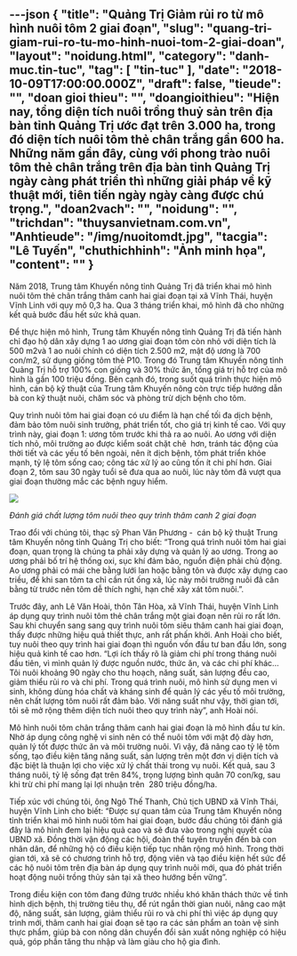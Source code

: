 ---json
{
    "title": "Quảng Trị Giảm rủi ro từ mô hình nuôi tôm 2 giai đoạn",
    "slug": "quang-tri-giam-rui-ro-tu-mo-hinh-nuoi-tom-2-giai-doan",
    "layout": "noidung.html",
    "category": "danh-muc.tin-tuc",
    "tag": [
        "tin-tuc"
    ],
    "date": "2018-10-09T17:00:00.000Z",
    "draft": false,
    "tieude": "",
    "doan gioi thieu": "",
    "doangioithieu": "Hiện nay, tổng diện tích nuôi trồng thuỷ sản trên địa bàn tỉnh Quảng Trị ước đạt trên 3.000 ha, trong đó diện tích nuôi tôm thẻ chân trắng gần 600 ha. Những năm gần đây, cùng với phong trào nuôi tôm thẻ chân trắng trên địa bàn tỉnh Quảng Trị ngày càng phát triển thì những giải pháp về kỹ thuật mới, tiên tiến ngày ngày càng được chú trọng.",
    "doan2vach": "",
    "noidung": "",
    "trichdan": "thuysanvietnam.com.vn",
    "Anhtieude": "/img/nuoitomdt.jpg",
    "tacgia": "Lê Tuyến",
    "chuthichhinh": "Ảnh minh họa",
    "__content__": ""
}
---
<p>Năm 2018, Trung t&acirc;m Khuyến n&ocirc;ng tỉnh Quảng Trị đ&atilde; triển khai m&ocirc; h&igrave;nh nu&ocirc;i t&ocirc;m thẻ ch&acirc;n trắng th&acirc;m canh hai giai đoạn tại x&atilde; Vĩnh Th&aacute;i, huyện Vĩnh Linh với quy m&ocirc; 0,3 ha. Qua 3 th&aacute;ng triển khai, m&ocirc; h&igrave;nh đ&atilde; cho những kết quả bước đầu hết sức khả quan.</p>

<p>Để thực hiện m&ocirc; h&igrave;nh, Trung t&acirc;m Khuyến n&ocirc;ng tỉnh Quảng Trị đ&atilde; tiến h&agrave;nh chỉ đạo hộ d&acirc;n x&acirc;y dựng 1 ao ương giai đoạn t&ocirc;m c&ograve;n nhỏ với diện t&iacute;ch l&agrave; 500 m2v&agrave; 1 ao nu&ocirc;i ch&iacute;nh c&oacute; diện t&iacute;ch 2.500 m2, mật độ ương l&agrave; 700 con/m2, sử dụng giống t&ocirc;m thẻ P10. Trong đ&oacute; Trung t&acirc;m Khuyến n&ocirc;ng tỉnh Quảng Trị hỗ trợ 100% con gi&ocirc;́ng và 30% thức ăn, t&ocirc;̉ng giá trị h&ocirc;̃ trợ của m&ocirc; hình là gần 100 tri&ecirc;̣u đ&ocirc;̀ng. B&ecirc;n cạnh đ&oacute;, trong suốt qu&aacute; tr&igrave;nh thực hiện m&ocirc; h&igrave;nh, c&aacute;n bộ kỹ thuật của Trung t&acirc;m Khuyến n&ocirc;ng c&ograve;n trực tiếp hướng dẫn b&agrave; con kỹ thuật nu&ocirc;i, chăm s&oacute;c v&agrave; ph&ograve;ng trừ dịch bệnh cho t&ocirc;m.</p>

<p>Quy tr&igrave;nh nu&ocirc;i t&ocirc;m hai giai đoạn c&oacute; ưu điểm l&agrave; hạn chế tối đa dịch bệnh, đảm bảo t&ocirc;m nu&ocirc;i sinh trưởng, ph&aacute;t triển tốt, cho gi&aacute; trị kinh tế cao. Với quy tr&igrave;nh n&agrave;y, giai đoạn 1: ương t&ocirc;m trước khi thả ra ao nu&ocirc;i. Ao ương với diện t&iacute;ch nhỏ, m&ocirc;i trường ao được kiểm so&aacute;t chặt chẽ &nbsp;hơn, tr&aacute;nh t&aacute;c động của thời tiết v&agrave; c&aacute;c yếu tố b&ecirc;n ngo&agrave;i, n&ecirc;n &iacute;t dịch bệnh, t&ocirc;m ph&aacute;t triển khỏe mạnh, tỷ lệ t&ocirc;m sống cao; c&ocirc;ng t&aacute;c xử l&yacute; ao cũng tốn &iacute;t chi ph&iacute; hơn. Giai đoạn 2, t&ocirc;m sau 30 ng&agrave;y tuổi sẽ đưa qua ao nu&ocirc;i, l&uacute;c n&agrave;y t&ocirc;m đ&atilde; vượt qua giai đoạn thường mắc c&aacute;c bệnh nguy hiểm.</p>

<p><img src="http://www.khuyennongvn.gov.vn/portals/0/news_images/2018/10/nguyetkn/tom_qtri.JPG" /></p>

<p><em>Đ&aacute;nh gi&aacute; chất lượng t&ocirc;m nu&ocirc;i theo quy tr&igrave;nh th&acirc;m canh 2 giai đoạn&nbsp;</em></p>

<p>Trao đổi với ch&uacute;ng t&ocirc;i, thạc sỹ Phan Văn Phương - &nbsp;c&aacute;n bộ kỹ thuật Trung t&acirc;m Khuyến n&ocirc;ng tỉnh Quảng Trị cho biết: &ldquo;Trong qu&aacute; tr&igrave;nh nu&ocirc;i t&ocirc;m hai giai đoạn, quan trọng l&agrave; ch&uacute;ng ta phải x&acirc;y dựng v&agrave; quản l&yacute; ao ương. Trong ao ương phải bố tr&iacute; hệ thống oxi, sục kh&iacute; đảm bảo, nguồn điện phải chủ động. Ao ương phải c&oacute; m&aacute;i che bằng lưới lan hoặc bằng t&ocirc;n v&agrave; được x&acirc;y dựng cao triều, để khi san t&ocirc;m ta chỉ cần r&uacute;t ống xả, l&uacute;c n&agrave;y m&ocirc;i trường nu&ocirc;i đ&atilde; c&acirc;n bằng từ trước n&ecirc;n t&ocirc;m dễ th&iacute;ch nghi, hạn chế x&acirc;y x&aacute;t t&ocirc;m nu&ocirc;i.&rdquo;.</p>

<p>Trước đ&acirc;y, anh L&ecirc; Văn Ho&agrave;i, th&ocirc;n T&acirc;n H&ograve;a, x&atilde; Vĩnh Th&aacute;i, huyện Vĩnh Linh &aacute;p dụng quy tr&igrave;nh nu&ocirc;i t&ocirc;m thẻ ch&acirc;n trắng một giai đoạn n&ecirc;n rủi ro rất lớn. Sau khi chuyển sang sang quy tr&igrave;nh nu&ocirc;i t&ocirc;m si&ecirc;u th&acirc;m canh hai giai đoạn, thấy được những hiệu quả thiết thực, anh rất phấn khởi. Anh Ho&agrave;i cho biết, tuy nu&ocirc;i theo quy tr&igrave;nh hai giai đoạn th&igrave; nguồn vốn đầu tư ban đầu lớn, song hiệu quả kinh tế cao hơn. &ldquo;Lợi &iacute;ch thấy r&otilde; l&agrave; giảm chi ph&iacute; trong th&aacute;ng nu&ocirc;i đầu ti&ecirc;n, v&igrave; m&igrave;nh quản l&yacute; được nguồn nước, thức ăn, v&agrave; c&aacute;c chi ph&iacute; kh&aacute;c... T&ocirc;i nu&ocirc;i khoảng 90 ng&agrave;y cho thu hoạch, năng suất, sản lượng đều cao, giảm thiểu rủi ro v&agrave; chi ph&iacute;. Trong qu&aacute; tr&igrave;nh nu&ocirc;i, m&ocirc; h&igrave;nh sử dụng men vi sinh, kh&ocirc;ng d&ugrave;ng h&oacute;a chất v&agrave; kh&aacute;ng sinh để quản l&yacute; c&aacute;c yếu tố m&ocirc;i trường, n&ecirc;n chất lượng t&ocirc;m nu&ocirc;i rất đảm bảo. Với năng suất như vậy, thời gian tới, t&ocirc;i sẽ mở rộng th&ecirc;m diện t&iacute;ch nu&ocirc;i theo quy tr&igrave;nh n&agrave;y&rdquo;, anh Ho&agrave;i n&oacute;i.</p>

<p>M&ocirc; h&igrave;nh nu&ocirc;i t&ocirc;m ch&acirc;n trắng th&acirc;m canh hai giai đoạn l&agrave; m&ocirc; h&igrave;nh đầu tư k&iacute;n. Nhờ &aacute;p dụng c&ocirc;ng nghệ vi sinh n&ecirc;n c&oacute; thể nu&ocirc;i t&ocirc;m với mật độ d&agrave;y hơn, quản l&yacute; tốt được thức ăn v&agrave; m&ocirc;i trường nu&ocirc;i. V&igrave; vậy, đ&atilde; n&acirc;ng cao tỷ lệ t&ocirc;m sống, tạo điều kiện tăng năng suất, sản lượng tr&ecirc;n một đơn vị diện t&iacute;ch v&agrave; đặc biệt l&agrave; thuận lợi cho việc xử l&yacute; chất thải trong vụ nu&ocirc;i. Kết quả, sau 3 th&aacute;ng nu&ocirc;i, tỷ lệ sống đạt tr&ecirc;n 84%, trọng lượng b&igrave;nh qu&acirc;n 70 con/kg, sau khi trừ chi ph&iacute; mang lại lợi nhuận tr&ecirc;n &nbsp;280 triệu đồng/ha.</p>

<p>Tiếp x&uacute;c với ch&uacute;ng t&ocirc;i, &ocirc;ng Ng&ocirc; Thế Thanh, Chủ tịch UBND x&atilde; Vĩnh Th&aacute;i, huyện Vĩnh Linh cho biết: &ldquo;Được sự quan t&acirc;m của Trung t&acirc;m Khuyến n&ocirc;ng tỉnh triển khai m&ocirc; h&igrave;nh nu&ocirc;i t&ocirc;m hai giai đoạn, bước đầu ch&uacute;ng t&ocirc;i đ&aacute;nh gi&aacute; đ&acirc;y l&agrave; m&ocirc; h&igrave;nh đem lại hiệu quả cao v&agrave; sẽ đưa v&agrave;o trong nghị quyết của UBND x&atilde;. Đồng thời vận động c&aacute;c hội, đo&agrave;n thể tuy&ecirc;n truyền đến b&agrave; con nh&acirc;n d&acirc;n, để những hộ c&oacute; điều kiện tiếp tục nh&acirc;n rộng m&ocirc; h&igrave;nh. Trong thời gian tới, x&atilde; sẽ c&oacute; chương tr&igrave;nh hỗ trợ, động vi&ecirc;n v&agrave; tạo điều kiện hết sức để c&aacute;c hộ nu&ocirc;i t&ocirc;m tr&ecirc;n địa b&agrave;n &aacute;p dụng quy tr&igrave;nh nu&ocirc;i mới, qua đ&oacute; ph&aacute;t triển hoạt động nu&ocirc;i trồng thủy sản tại x&atilde; theo hướng bền vững&rdquo;.</p>

<p>Trong điều kiện con t&ocirc;m đang đứng trước nhiều kh&oacute; khăn th&aacute;ch thức về t&igrave;nh h&igrave;nh dịch bệnh, thị trường ti&ecirc;u thụ, để r&uacute;t ngắn thời gian nu&ocirc;i, n&acirc;ng cao mật độ, năng suất, sản lượng, giảm thiểu rủi ro v&agrave; chi ph&iacute; th&igrave; việc &aacute;p dụng quy tr&igrave;nh mới, th&acirc;m canh hai giai đoạn sẽ tạo ra c&aacute;c sản phẩm an to&agrave;n vệ sinh thực phẩm, gi&uacute;p b&agrave; con n&ocirc;ng d&acirc;n chuyển đổi sản xuất n&ocirc;ng nghiệp c&oacute; hiệu quả, g&oacute;p phần tăng thu nhập v&agrave; l&agrave;m gi&agrave;u cho hộ gia đ&igrave;nh.</p>
